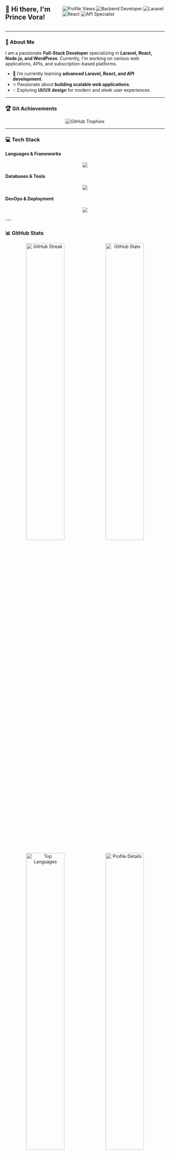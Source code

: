 <div style="display: flex; justify-content: space-between; align-items: center;">
  <h2>👋 Hi there, I'm Prince Vora!</h2>
  <div>
    <img src="https://visitor-badge.laobi.icu/badge?page_id=PrinceVora.PrinceVora&style=flat-square" alt="Profile Views" />
    <img src="https://img.shields.io/badge/Backend-Developer-blue?style=flat-square" alt="Backend Developer" />
    <img src="https://img.shields.io/badge/Laravel-Expert-red?style=flat-square&logo=laravel&logoColor=white" alt="Laravel" />
    <img src="https://img.shields.io/badge/React-Developer-61DAFB?style=flat-square&logo=react&logoColor=white" alt="React" />
    <img src="https://img.shields.io/badge/API%20Specialist-Node.js-green?style=flat-square&logo=node.js&logoColor=white" alt="API Specialist" />
  </div>
</div>

---

### 🚀 About Me
I am a passionate **Full-Stack Developer** specializing in **Laravel, React, Node.js, and WordPress**. Currently, I'm working on various web applications, APIs, and subscription-based platforms.

- 🌱 I’m currently learning **advanced Laravel, React, and API development**.
- 🔥 Passionate about **building scalable web applications**.
- 💡 Exploring **UI/UX design** for modern and sleek user experiences.

---

### 🏆 Git Achievements
<p align="center">
  <img src="https://github-profile-trophy.vercel.app/?username=princevora&theme=radical&no-frame=true&margin-w=15" alt="GitHub Trophies">
</p>

---

### 💻 Tech Stack

#### **Languages & Frameworks**

<p align="center">
  <img src="https://skillicons.dev/icons?i=laravel,alpinejs,react,nodejs,bootstrap,tailwind,nextjs,materialui,php,java,javascript" />
</p>

#### **Databases & Tools**

<p align="center">
  <img src="https://skillicons.dev/icons?i=mysql,mongodb,sqlite,github,git,vscode,docker,ubuntu,windows,vscode" />
</p>

#### **DevOps & Deployment**

<p align="center">
  <img src="https://skillicons.dev/icons?i=linux,docker,nginx,vercel" />
</p>
---

### 📊 GitHub Stats
<p align="center">
  <img src="https://streak-stats.demolab.com/?user=princevora&theme=radical&hide_border=true" alt="GitHub Streak" width="49%"> 
  <img src="https://github-readme-stats.vercel.app/api?username=princevora&show_icons=true&theme=radical&hide_border=true" alt="GitHub Stats" width="49%">
</p>
<p align="center">
  <img src="https://github-readme-stats.vercel.app/api/top-langs/?username=princevora&layout=compact&theme=radical&hide_border=true" alt="Top Languages" width="49%">
  <img src="https://github-profile-summary-cards.vercel.app/api/cards/profile-details?username=princevora&theme=radical&hide_border=true" alt="Profile Details" width="49%">
</p>
<p align="center">
  <img src="https://github-readme-activity-graph.vercel.app/graph?username=princevora&theme=github-compact&hide_border=true" alt="GitHub Activity Graph">
</p>

---

### 📢 Connect with Me

<p align="center">
  <a href="https://www.linkedin.com/in/princevora/" target="_blank">
    <img src="https://img.shields.io/badge/LinkedIn-0077B5?style=for-the-badge&logo=linkedin&logoColor=white" alt="LinkedIn">
  </a>
  <a href="https://www.upwork.com/freelancers/~01ea409b4d62554065" target="_blank">
    <img src="https://img.shields.io/badge/Upwork-6FDA44?style=for-the-badge&logo=upwork&logoColor=white" alt="Upwork">
  </a>
  <a href="https://kwork.com/user/princevora03" target="_blank">
    <img src="https://img.shields.io/badge/Kwork-FFB318?style=for-the-badge&logo=kwork&logoColor=white" alt="Kwork">
  </a>
  <a href="https://www.freelancer.com/u/PrinceVora03" target="_blank">
    <img src="https://img.shields.io/badge/Freelancer-29B2FE?style=for-the-badge&logo=freelancer&logoColor=white" alt="Freelancer">
  </a>
</p>

Feel free to check out my projects and contribute! 🚀
